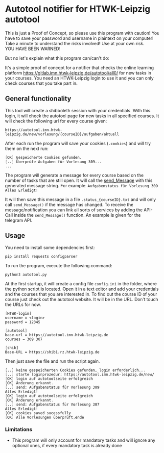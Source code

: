 # Autotool notifier for HTWK-Leipzig autotool
This is just a Proof of Concept, so please use this program with caution!
You have to save your password and username in plaintext on your computer! 
Take a minute to understand the risks involved!
Use at your own risk.<br>
YOU HAVE BEEN WARNED!

But no let's explain what this program can/can't do:

It's a simple proof of concept for a notifier that checks the online learning platform https://gitlab.imn.htwk-leipzig.de/autotool/all0/ for new tasks in your courses.
You need an HTWK-Leipzig login to use it and you can only check courses that you take part in.

## General functionality

This tool will create a shibboleth session with your credentials. With this login, it will check the autotool page for new tasks in all specified courses. 
It will check the following url for every course given:

`https://autotool.imn.htwk-leipzig.de/new/vorlesung/{courseID}/aufgaben/aktuell`

After each run the program will save your cookies (`.cookies`) and will try them on the next run:

```
[OK] Gespeicherte Cookies gefunden.
[..] Überprüfe Aufgaben für Vorlesung 309...
...
```

The program will generate a message for every course based on the number of tasks that are still open.
It will call the [send_Message](https://github.com/d3vf1x/autotool-notify/blob/99e20cbb1d741cb03dc90d9a082014e46b85c1e2/autotool.py#L63) with this generated message string. For example:
`
Aufgabenstatus für Vorlesung 309
Alles Erledigt!
`

It will then save this message in a file `.status_{courseID}.txt` and will only call `send_Message()` if the message has changed.
To receive the message/notification you can link all sorts of services by adding the API-Call inside the `send_Message()` function.
An example is given for the telegram API.


## Usage
You need to install some dependencies first:

```
pip install requests configparser
```

To run the program, execute the following command:

```
python3 autotool.py
```

At the first startup, it will create a config file `config.ini` in the folder, where the python script is located.
Open it in a text editor and add your credentials and the courses that you are interested in. To find out the course ID of your course just check out the autotool website.
It will be in the URL.
Don't touch the URLs for now. 

```
[HTWK-login]
username = <login>
password = 12345

[autotool]
base-url = https://autotool.imn.htwk-leipzig.de
courses = 309 307

[shib]
Base-URL = https://shib1.rz.htwk-leipzig.de
```

Then just save the file and run the script again.
```
[..] keine gespeicherten Cookies gefunden, login erforderlich...
[..] starte loginprozedur: https://autotool.imn.htwk-leipzig.de/new/
[OK] login auf autotoolseite erfolgreich
[OK] Änderung erkannt.
[..] send: Aufgabenstatus für Vorlesung 309
Alles Erledigt!
[OK] login auf autotoolseite erfolgreich
[OK] Änderung erkannt.
[..] send: Aufgabenstatus für Vorlesung 307
Alles Erledigt!
[OK] cookies saved sucessfully
[OK] Alle Vorlesungen überprüft,ende
```




### Limitations
- This program will only account for mandatory tasks and will ignore any optional ones, if every mandatory task is already done
